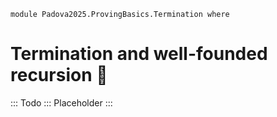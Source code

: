 ```
module Padova2025.ProvingBasics.Termination where
```

# Termination and well-founded recursion 🚧

::: Todo :::
Placeholder
:::
